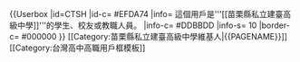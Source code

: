 {{Userbox
  |id=CTSH
  |id-c= #EFDA74
  |info= 這個用戶是'''[[苗栗縣私立建臺高級中學]]'''的學生、校友或教職人員。
  |info-c= #DDBBDD
  |info-s= 10
  |border-c= #000000
}}
<includeonly>[[Category:苗栗縣私立建臺高級中學維基人|{{PAGENAME}}]]</includeonly>
<noinclude>
[[Category:台灣高中高職用戶框模板]]
</noinclude>